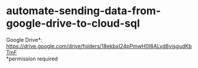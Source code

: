 # automate-sending-data-from-google-drive-to-cloud-sql

Google Drive*: https://drive.google.com/drive/folders/18ekbxI24pPmwH0I8ALyd8visgudKbTmF \
*permission required

